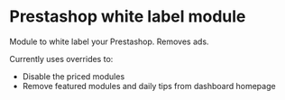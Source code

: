 Prestashop white label module
=====================

Module to white label your Prestashop. Removes ads.

Currently uses overrides to:

  - Disable the priced modules
  - Remove featured modules and daily tips from dashboard homepage
